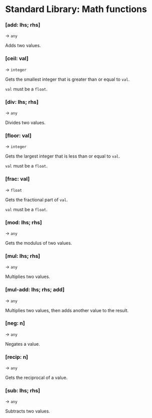 # Standard Library: Math functions

### [add: lhs; rhs]
&rarr; `any`

Adds two values.

### [ceil: val]
&rarr; `integer`

Gets the smallest integer that is greater than or equal to `val`.

`val` must be a `float`.

### [div: lhs; rhs]
&rarr; `any`

Divides two values.

### [floor: val]
&rarr; `integer`

Gets the largest integer that is less than or equal to `val`.

`val` must be a `float`.

### [frac: val]
&rarr; `float`

Gets the fractional part of `val`.

`val` must be a `float`.

### [mod: lhs; rhs]
&rarr; `any`

Gets the modulus of two values.

### [mul: lhs; rhs]
&rarr; `any`

Multiplies two values.

### [mul-add: lhs; rhs; add]
&rarr; `any`

Multiplies two values, then adds another value to the result.

### [neg: n]
&rarr; `any`

Negates a value.

### [recip: n]
&rarr; `any`

Gets the reciprocal of a value.

### [sub: lhs; rhs]
&rarr; `any`

Subtracts two values.
